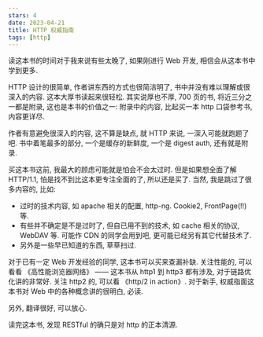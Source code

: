 ```yaml
---
stars: 4
date: 2023-04-21
title: HTTP 权威指南
tags: [http]
---
```


读这本书的时间对于我来说有些太晚了, 如果刚进行 Web 开发, 相信会从这本书中学到更多.

HTTP 设计的很简单, 作者讲东西的方式也很简洁明了, 书中并没有难以理解或很深入的内容. 这本大厚书读起来很轻松. 其实说厚也不厚, 700 页的书, 将近三分之一都是附录, 这也是本书的价值之一: 附录中的内容, 比起买一本 http 口袋参考书, 内容更详尽.

作者有意避免很深入的内容, 这不算是缺点, 就 HTTP 来说, 一深入可能就跑题了吧. 书中着笔最多的部分, 一个是缓存的新鲜度, 一个是 digest auth, 还有就是附录.

买这本书这前, 我最大的顾虑可能就是怕会不会太过时. 但是如果想全面了解 HTTP/1.1, 怕是找不到比这本更专注全面的了, 所以还是买了. 当然, 我是跳过了很多内容的, 比如:

* 过时的技术内容, 如 apache 相关的配置, http-ng. Cookie2, FrontPage(!!) 等.
* 有些并不确定是不是过时了, 但自已用不到的技术, 如 cache 相关的协议, WebDAV 等. 可能作 CDN  的同学会用到吧, 更可能已经另有其它代替技术了.
* 另外是一些早已知道的东西, 草草扫过.

对于已有一定 Web 开发经验的同学, 这本书可以买来查漏补缺. 关注性能的, 可以看看 《高性能浏览器网络》 —— 这本书从 http1 到 http3 都有涉及, 对于链路优化讲的非常好. 关注 http2 的, 可以看 《http/2 in action》. 对于新手, 权威指面这本书对 Web 中的各种概念讲的很明白, 必读.

另外, 翻译很好, 可以放心.

读完这本书, 发现 RESTful 的确只是对 http 的正本清源.

